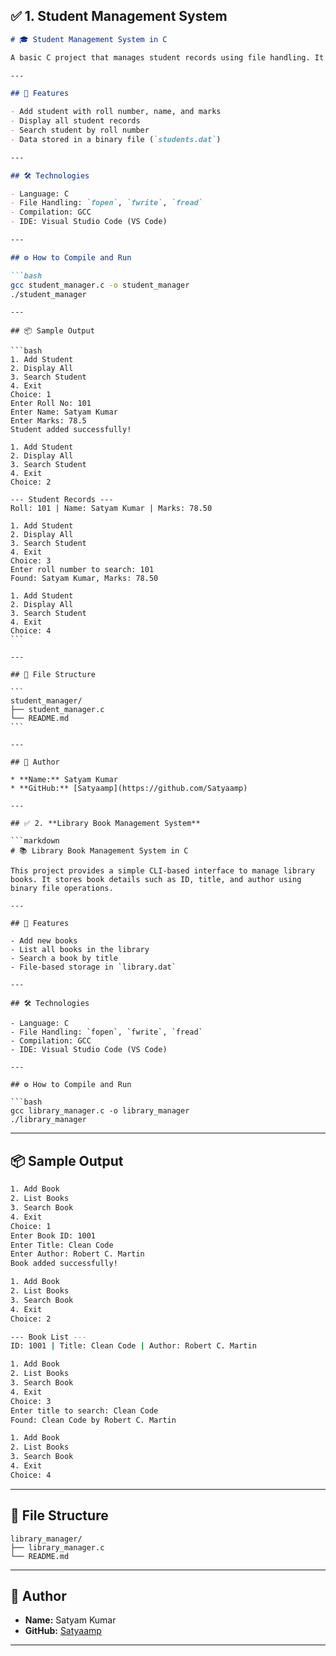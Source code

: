 ## ✅ 1. **Student Management System**

````markdown
# 🎓 Student Management System in C

A basic C project that manages student records using file handling. It allows users to add, display, and search students through a simple console interface.

---

## 🚀 Features

- Add student with roll number, name, and marks
- Display all student records
- Search student by roll number
- Data stored in a binary file (`students.dat`)

---

## 🛠 Technologies

- Language: C
- File Handling: `fopen`, `fwrite`, `fread`
- Compilation: GCC
- IDE: Visual Studio Code (VS Code)

---

## ⚙️ How to Compile and Run

```bash
gcc student_manager.c -o student_manager
./student_manager
````

````
---

## 📦 Sample Output

```bash
1. Add Student
2. Display All
3. Search Student
4. Exit
Choice: 1
Enter Roll No: 101
Enter Name: Satyam Kumar
Enter Marks: 78.5
Student added successfully!

1. Add Student
2. Display All
3. Search Student
4. Exit
Choice: 2

--- Student Records ---
Roll: 101 | Name: Satyam Kumar | Marks: 78.50

1. Add Student
2. Display All
3. Search Student
4. Exit
Choice: 3
Enter roll number to search: 101
Found: Satyam Kumar, Marks: 78.50

1. Add Student
2. Display All
3. Search Student
4. Exit
Choice: 4
```

---

## 📁 File Structure

```
student_manager/
├── student_manager.c
└── README.md
```

---

## 👤 Author

* **Name:** Satyam Kumar
* **GitHub:** [Satyaamp](https://github.com/Satyaamp)

---

## ✅ 2. **Library Book Management System**

```markdown
# 📚 Library Book Management System in C

This project provides a simple CLI-based interface to manage library books. It stores book details such as ID, title, and author using binary file operations.

---

## 🚀 Features

- Add new books
- List all books in the library
- Search a book by title
- File-based storage in `library.dat`

---

## 🛠 Technologies

- Language: C
- File Handling: `fopen`, `fwrite`, `fread`
- Compilation: GCC
- IDE: Visual Studio Code (VS Code)

---

## ⚙️ How to Compile and Run

```bash
gcc library_manager.c -o library_manager
./library_manager
````

---

## 📦 Sample Output

```bash
1. Add Book
2. List Books
3. Search Book
4. Exit
Choice: 1
Enter Book ID: 1001
Enter Title: Clean Code
Enter Author: Robert C. Martin
Book added successfully!

1. Add Book
2. List Books
3. Search Book
4. Exit
Choice: 2

--- Book List ---
ID: 1001 | Title: Clean Code | Author: Robert C. Martin

1. Add Book
2. List Books
3. Search Book
4. Exit
Choice: 3
Enter title to search: Clean Code
Found: Clean Code by Robert C. Martin

1. Add Book
2. List Books
3. Search Book
4. Exit
Choice: 4
```

---

## 📁 File Structure

```
library_manager/
├── library_manager.c
└── README.md
```

---

## 👤 Author

* **Name:** Satyam Kumar
* **GitHub:** [Satyaamp](https://github.com/Satyaamp)

---